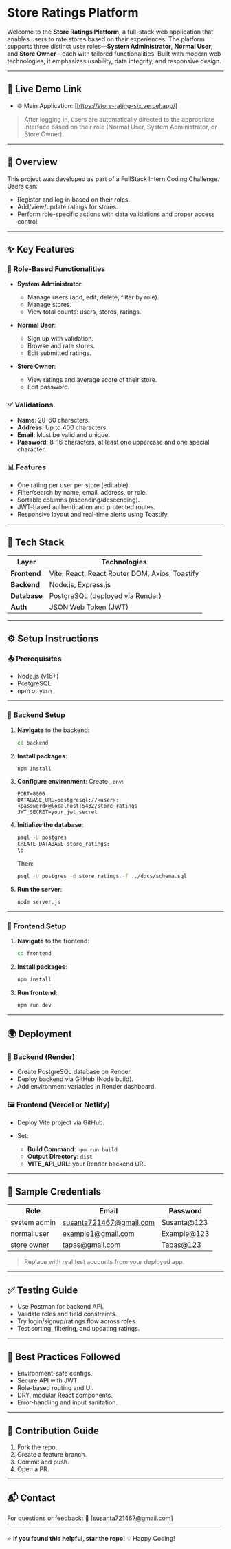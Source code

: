 # Store Ratings Platform

Welcome to the **Store Ratings Platform**, a full-stack web application that enables users to rate stores based on their experiences. The platform supports three distinct user roles—**System Administrator**, **Normal User**, and **Store Owner**—each with tailored functionalities. Built with modern web technologies, it emphasizes usability, data integrity, and responsive design.

---

## 🔗 Live Demo Link

* 🌐 Main Application: [https://store-rating-six.vercel.app/]

> After logging in, users are automatically directed to the appropriate interface based on their role (Normal User, System Administrator, or Store Owner).

---

## 🧠 Overview

This project was developed as part of a FullStack Intern Coding Challenge. Users can:

* Register and log in based on their roles.
* Add/view/update ratings for stores.
* Perform role-specific actions with data validations and proper access control.

---

## ✨ Key Features

### 🔐 Role-Based Functionalities

* **System Administrator**:

  * Manage users (add, edit, delete, filter by role).
  * Manage stores.
  * View total counts: users, stores, ratings.

* **Normal User**:

  * Sign up with validation.
  * Browse and rate stores.
  * Edit submitted ratings.

* **Store Owner**:

  * View ratings and average score of their store.
  * Edit password.

### ✅ Validations

* **Name**: 20–60 characters.
* **Address**: Up to 400 characters.
* **Email**: Must be valid and unique.
* **Password**: 8–16 characters, at least one uppercase and one special character.

### 📊 Features

* One rating per user per store (editable).
* Filter/search by name, email, address, or role.
* Sortable columns (ascending/descending).
* JWT-based authentication and protected routes.
* Responsive layout and real-time alerts using Toastify.

---

## 🧱 Tech Stack

| Layer        | Technologies                                   |
| ------------ | ---------------------------------------------- |
| **Frontend** | Vite, React, React Router DOM, Axios, Toastify |
| **Backend**  | Node.js, Express.js                            |
| **Database** | PostgreSQL (deployed via Render)               |
| **Auth**     | JSON Web Token (JWT)                           |

---

## ⚙️ Setup Instructions

### 📥 Prerequisites

* Node.js (v16+)
* PostgreSQL
* npm or yarn

---

### 🔧 Backend Setup

1. **Navigate** to the backend:

   ```bash
   cd backend
   ```

2. **Install packages**:

   ```bash
   npm install
   ```

3. **Configure environment**:
   Create `.env`:

   ```
   PORT=8000
   DATABASE_URL=postgresql://<user>:<password>@localhost:5432/store_ratings
   JWT_SECRET=your_jwt_secret
   ```

4. **Initialize the database**:

   ```bash
   psql -U postgres
   CREATE DATABASE store_ratings;
   \q
   ```

   Then:

   ```bash
   psql -U postgres -d store_ratings -f ../docs/schema.sql
   ```

5. **Run the server**:

   ```bash
   node server.js
   ```

---

### 🎨 Frontend Setup

1. **Navigate** to the frontend:

   ```bash
   cd frontend
   ```

2. **Install packages**:

   ```bash
   npm install
   ```

3. **Run frontend**:

   ```bash
   npm run dev
   ```
---

## 🌍 Deployment

### 🔁 Backend (Render)

* Create PostgreSQL database on Render.
* Deploy backend via GitHub (Node build).
* Add environment variables in Render dashboard.

### 🖼️ Frontend (Vercel or Netlify)

* Deploy Vite project via GitHub.
* Set:

  * **Build Command**: `npm run build`
  * **Output Directory**: `dist`
  * **VITE_API_URL**: your Render backend URL

---

## 🧪 Sample Credentials

| Role        | Email                | Password     |
| ----------- | -------------------- | ------------ |
| system admin|susanta721467@gmail.com| Susanta@123 |
| normal user | example1@gmail.com   | Example@123  |
| store owner | tapas@gmail.com      | Tapas@123    |

> Replace with real test accounts from your deployed app.

---

## ✅ Testing Guide

* Use Postman for backend API.
* Validate roles and field constraints.
* Try login/signup/ratings flow across roles.
* Test sorting, filtering, and updating ratings.

---

## 🌟 Best Practices Followed

* Environment-safe configs.
* Secure API with JWT.
* Role-based routing and UI.
* DRY, modular React components.
* Error-handling and input sanitation.

---

## 🤝 Contribution Guide

1. Fork the repo.
2. Create a feature branch.
3. Commit and push.
4. Open a PR.

---

## 📬 Contact

For questions or feedback:
📧 [susanta721467@gmail.com]

---

⭐ **If you found this helpful, star the repo!**
💡 Happy Coding!
